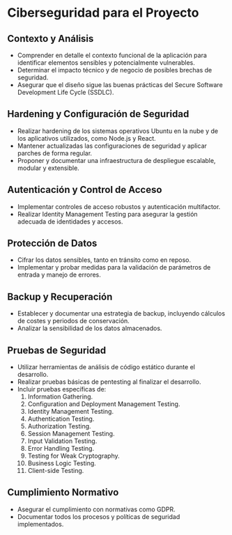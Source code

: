 # Ciberseguridad para el Proyecto

## Contexto y Análisis
- Comprender en detalle el contexto funcional de la aplicación para identificar elementos sensibles y potencialmente vulnerables.
- Determinar el impacto técnico y de negocio de posibles brechas de seguridad.
- Asegurar que el diseño sigue las buenas prácticas del Secure Software Development Life Cycle (SSDLC).

## Hardening y Configuración de Seguridad
- Realizar hardening de los sistemas operativos Ubuntu en la nube y de los aplicativos utilizados, como Node.js y React.
- Mantener actualizadas las configuraciones de seguridad y aplicar parches de forma regular.
- Proponer y documentar una infraestructura de despliegue escalable, modular y extensible.

## Autenticación y Control de Acceso
- Implementar controles de acceso robustos y autenticación multifactor.
- Realizar Identity Management Testing para asegurar la gestión adecuada de identidades y accesos.

## Protección de Datos
- Cifrar los datos sensibles, tanto en tránsito como en reposo.
- Implementar y probar medidas para la validación de parámetros de entrada y manejo de errores.

## Backup y Recuperación
- Establecer y documentar una estrategia de backup, incluyendo cálculos de costes y periodos de conservación.
- Analizar la sensibilidad de los datos almacenados.

## Pruebas de Seguridad
- Utilizar herramientas de análisis de código estático durante el desarrollo.
- Realizar pruebas básicas de pentesting al finalizar el desarrollo.
- Incluir pruebas específicas de:
  1. Information Gathering.
  2. Configuration and Deployment Management Testing.
  3. Identity Management Testing.
  4. Authentication Testing.
  5. Authorization Testing.
  6. Session Management Testing.
  7. Input Validation Testing.
  8. Error Handling Testing.
  9. Testing for Weak Cryptography.
  10. Business Logic Testing.
  11. Client-side Testing.

## Cumplimiento Normativo
- Asegurar el cumplimiento con normativas como GDPR.
- Documentar todos los procesos y políticas de seguridad implementados.
